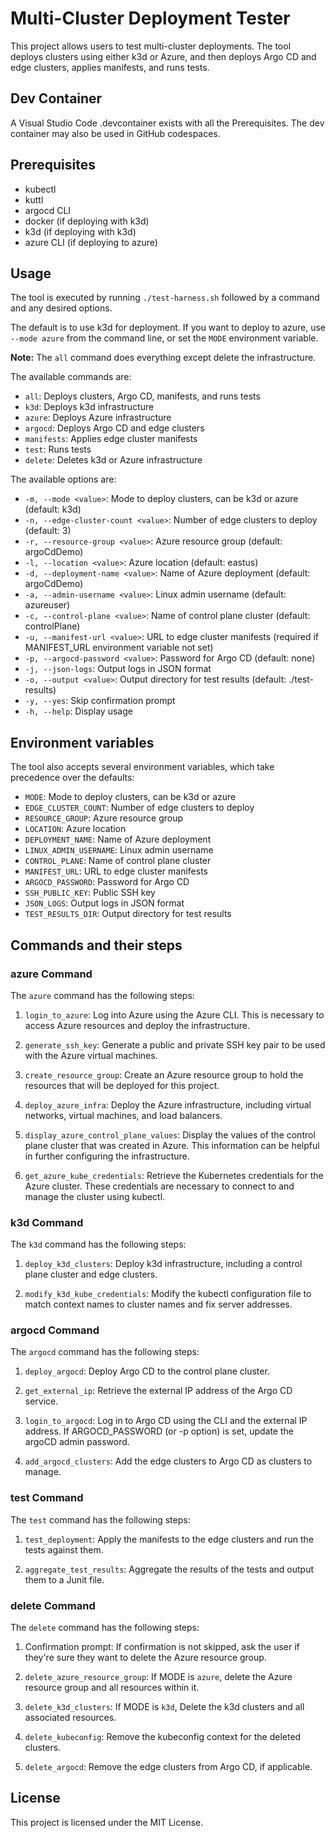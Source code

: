# Multi-Cluster Deployment Tester

This project allows users to test multi-cluster deployments. The tool deploys clusters using either k3d or Azure, and then deploys Argo CD and edge clusters, applies manifests, and runs tests.

## Dev Container

A Visual Studio Code .devcontainer exists with all the 
Prerequisites. The dev container may also be used in
GitHub codespaces.

## Prerequisites

- kubectl
- kuttl
- argocd CLI
- docker (if deploying with k3d)
- k3d (if deploying with k3d)
- azure CLI (if deploying to azure)

## Usage

The tool is executed by running `./test-harness.sh` followed by a command and any desired options.

The default is to use k3d for deployment. If you want to deploy to azure, use
`--mode azure` from the command line, or set the `MODE` environment variable.

**Note:** The `all` command does everything except delete the infrastructure.

The available commands are:

- `all`: Deploys clusters, Argo CD, manifests, and runs tests
- `k3d`: Deploys k3d infrastructure
- `azure`: Deploys Azure infrastructure
- `argocd`: Deploys Argo CD and edge clusters
- `manifests`: Applies edge cluster manifests
- `test`: Runs tests
- `delete`: Deletes k3d or Azure infrastructure

The available options are:

- `-m, --mode <value>`: Mode to deploy clusters, can be k3d or azure (default: k3d)
- `-n, --edge-cluster-count <value>`: Number of edge clusters to deploy (default: 3)
- `-r, --resource-group <value>`: Azure resource group (default: argoCdDemo)
- `-l, --location <value>`: Azure location (default: eastus)
- `-d, --deployment-name <value>`: Name of Azure deployment (default: argoCdDemo)
- `-a, --admin-username <value>`: Linux admin username (default: azureuser)
- `-c, --control-plane <value>`: Name of control plane cluster (default: controlPlane)
- `-u, --manifest-url <value>`: URL to edge cluster manifests (required if MANIFEST_URL environment variable not set)
- `-p, --argocd-password <value>`: Password for Argo CD (default: none)
- `-j, --json-logs`: Output logs in JSON format
- `-o, --output <value>`: Output directory for test results (default: ./test-results)
- `-y, --yes`: Skip confirmation prompt
- `-h, --help`: Display usage

## Environment variables

The tool also accepts several environment variables, which take precedence over the defaults:

- `MODE`: Mode to deploy clusters, can be k3d or azure
- `EDGE_CLUSTER_COUNT`: Number of edge clusters to deploy
- `RESOURCE_GROUP`: Azure resource group
- `LOCATION`: Azure location
- `DEPLOYMENT_NAME`: Name of Azure deployment
- `LINUX_ADMIN_USERNAME`: Linux admin username
- `CONTROL_PLANE`: Name of control plane cluster
- `MANIFEST_URL`: URL to edge cluster manifests
- `ARGOCD_PASSWORD`: Password for Argo CD
- `SSH_PUBLIC_KEY`: Public SSH key
- `JSON_LOGS`: Output logs in JSON format
- `TEST_RESULTS_DIR`: Output directory for test results

## Commands and their steps

### **azure** Command

The `azure` command has the following steps:

1. `login_to_azure`: Log into Azure using the Azure CLI. This is necessary to access Azure resources and deploy the infrastructure.

2. `generate_ssh_key`: Generate a public and private SSH key pair to be used with the Azure virtual machines.

3. `create_resource_group`: Create an Azure resource group to hold the resources that will be deployed for this project.

4. `deploy_azure_infra`: Deploy the Azure infrastructure, including virtual networks, virtual machines, and load balancers.

5. `display_azure_control_plane_values`: Display the values of the control plane cluster that was created in Azure. This information can be helpful in further configuring the infrastructure.

6. `get_azure_kube_credentials`: Retrieve the Kubernetes credentials for the Azure cluster. These credentials are necessary to connect to and manage the cluster using kubectl.

### **k3d** Command

The `k3d` command has the following steps:

1. `deploy_k3d_clusters`: Deploy k3d infrastructure, including a control plane cluster and edge clusters.

2. `modify_k3d_kube_credentials`: Modify the kubectl configuration file to match context names to cluster names and fix server addresses.

### **argocd** Command

The `argocd` command has the following steps:

1. `deploy_argocd`: Deploy Argo CD to the control plane cluster.

2. `get_external_ip`: Retrieve the external IP address of the Argo CD service.

3. `login_to_argocd`: Log in to Argo CD using the CLI and the external IP address. If ARGOCD_PASSWORD (or -p option) is set, update the argoCD admin password.

4. `add_argocd_clusters`: Add the edge clusters to Argo CD as clusters to manage.

### **test** Command

The `test` command has the following steps:

1. `test_deployment`: Apply the manifests to the edge clusters and run the tests against them.

2. `aggregate_test_results`: Aggregate the results of the tests and output them to a Junit file.

### **delete** Command

The `delete` command has the following steps:

1. Confirmation prompt: If confirmation is not skipped, ask the user if they're sure they want to delete the Azure resource group.

2. `delete_azure_resource_group`: If MODE is `azure`, delete the Azure resource group and all resources within it.

3. `delete_k3d_clusters`: If MODE is `k3d`, Delete the k3d clusters and all associated resources.

4. `delete_kubeconfig`: Remove the kubeconfig context for the deleted clusters.

5. `delete_argocd`: Remove the edge clusters from Argo CD, if applicable.

## License

This project is licensed under the MIT License.
